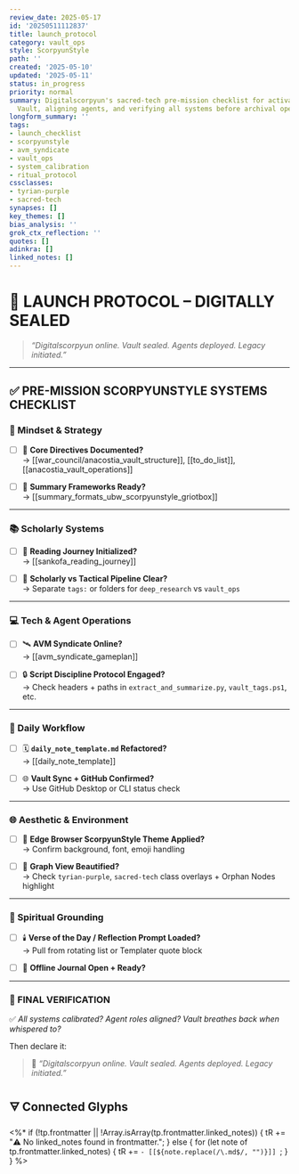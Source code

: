 ```yaml
---
review_date: 2025-05-17
id: '20250511112837'
title: launch_protocol
category: vault_ops
style: ScorpyunStyle
path: ''
created: '2025-05-10'
updated: '2025-05-11'
status: in_progress
priority: normal
summary: Digitalscorpyun's sacred-tech pre-mission checklist for activating the Anacostia
  Vault, aligning agents, and verifying all systems before archival operations begin.
longform_summary: ''
tags:
- launch_checklist
- scorpyunstyle
- avm_syndicate
- vault_ops
- system_calibration
- ritual_protocol
cssclasses:
- tyrian-purple
- sacred-tech
synapses: []
key_themes: []
bias_analysis: ''
grok_ctx_reflection: ''
quotes: []
adinkra: []
linked_notes: []
---
```



# 🚀 LAUNCH PROTOCOL – DIGITALLY SEALED

> *“Digitalscorpyun online. Vault sealed. Agents deployed. Legacy initiated.”*

---

## ✅ PRE-MISSION SCORPYUNSTYLE SYSTEMS CHECKLIST

### 🧠 Mindset & Strategy

- [ ] 🧾 **Core Directives Documented?**  
  → [[war_council/anacostia_vault_structure]], [[to_do_list]], [[anacostia_vault_operations]]

- [ ] 🧠 **Summary Frameworks Ready?**  
  → [[summary_formats_ubw_scorpyunstyle_griotbox]]

---

### 📚 Scholarly Systems

- [ ] 📖 **Reading Journey Initialized?**  
  → [[sankofa_reading_journey]]

- [ ] 🧬 **Scholarly vs Tactical Pipeline Clear?**  
  → Separate `tags:` or folders for `deep_research` vs `vault_ops`

---

### 💻 Tech & Agent Operations

- [ ] 🛰️ **AVM Syndicate Online?**  
  → [[avm_syndicate_gameplan]]

- [ ] 🔒 **Script Discipline Protocol Engaged?**  
  → Check headers + paths in `extract_and_summarize.py`, `vault_tags.ps1`, etc.

---

### 🧾 Daily Workflow

- [ ] 🗓️ **`daily_note_template.md` Refactored?**  
  → [[daily_note_template]]

- [ ] 🌐 **Vault Sync + GitHub Confirmed?**  
  → Use GitHub Desktop or CLI status check

---

### 🌐 Aesthetic & Environment

- [ ] 🎨 **Edge Browser ScorpyunStyle Theme Applied?**  
  → Confirm background, font, emoji handling

- [ ] 🧭 **Graph View Beautified?**  
  → Check `tyrian-purple`, `sacred-tech` class overlays + Orphan Nodes highlight

---

### 🛐 Spiritual Grounding

- [ ] 🕯️ **Verse of the Day / Reflection Prompt Loaded?**  
  → Pull from rotating list or Templater quote block

- [ ] 📓 **Offline Journal Open + Ready?**

---

### 💠 FINAL VERIFICATION

✅ *All systems calibrated? Agent roles aligned? Vault breathes back when whispered to?*

Then declare it:

> 🦂 *“Digitalscorpyun online. Vault sealed. Agents deployed. Legacy initiated.”*

## 🜃 Connected Glyphs

<%*
if (!tp.frontmatter || !Array.isArray(tp.frontmatter.linked_notes)) {
  tR += "⚠️ No linked_notes found in frontmatter.";
} else {
  for (let note of tp.frontmatter.linked_notes) {
    tR += `- [[${note.replace(/\.md$/, "")}]]
`;
  }
}
%>
